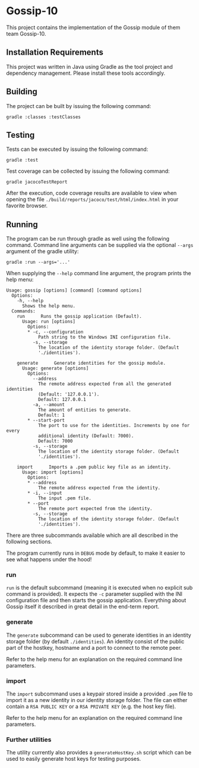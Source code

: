 # Gossip-10

This project contains the implementation of the Gossip module of them team Gossip-10.

## Installation Requirements

This project was written in Java using Gradle as the tool project and dependency management.
Please install these tools accordingly.

## Building

The project can be built by issuing the following command:
```
gradle :classes :testClasses
```

## Testing

Tests can be executed by issuing the following command:
```
gradle :test
```

Test coverage can be collected by issuing the following command:
```
gradle jacocoTestReport
```

After the execution, code coverage results are available to view when opening the file
`./build/reports/jacoco/test/html/index.html` in your favorite browser.

## Running

The program can be run through gradle as well using the following command. Command line
arguments can be supplied via the optional `--args` argument of the gradle utility:
```
gradle :run --args='...'
```

When supplying the `--help` command line argument, the program prints the help menu:
```
Usage: gossip [options] [command] [command options]
  Options:
    -h, --help
      Shows the help menu.
  Commands:
    run      Runs the gossip application (Default).
      Usage: run [options]
        Options:
        * -c, --configuration
            Path string to the Windows INI configuration file.
          -s, --storage
            The location of the identity storage folder. (Default 
            './identities'). 

    generate      Generate identities for the gossip module.
      Usage: generate [options]
        Options:
          --address
            The remote address expected from all the generated identities 
            (Default: '127.0.0.1').
            Default: 127.0.0.1
          -a, --amount
            The amount of entities to generate.
            Default: 1
        * --start-port
            The port to use for the identities. Increments by one for every 
            additional identity (Default: 7000).
            Default: 7000
          -s, --storage
            The location of the identity storage folder. (Default 
            './identities'). 

    import      Imports a .pem public key file as an identity.
      Usage: import [options]
        Options:
        * --address
            The remote address expected from the identity.
        * -i, --input
            The input .pem file.
        * --port
            The remote port expected from the identity.
          -s, --storage
            The location of the identity storage folder. (Default 
            './identities'). 
```

There are three subcommands available which are all described in the following sections.

The program currently runs in `DEBUG` mode by default, to make it easier to see what happens under the hood!

### run

`run` is the default subcommand (meaning it is executed when no explicit sub command is provided).
It expects the `-c` parameter supplied with the INI configuration file and then starts the gossip application.
Everything about Gossip itself it described in great detail in the end-term report.

### generate

The `generate` subcommand can be used to generate identities in an identity storage folder (by default `./identities`).
An identity consist of the public part of the hostkey, hostname and a port to connect to the remote peer.

Refer to the help menu for an explanation on the required command line parameters.

### import

The `import` subcommand uses a keypair stored inside a provided `.pem` file to import it as a new identity in our
identity storage folder. The file can either contain a `RSA PUBLIC KEY` or a `RSA PRIVATE KEY` (e.g. the host key file).

Refer to the help menu for an explanation on the required command line parameters.

### Further utilities

The utility currently also provides a `generateHostKey.sh` script which can be used to easily generate host keys for testing purposes.
